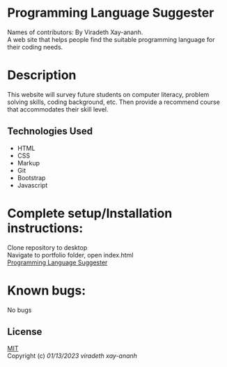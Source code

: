 # Programming Language Suggester

Names of contributors: By Viradeth Xay-ananh.  
A web site that helps people find the suitable programming language for their coding needs.

# Description 
This website will survey future students on computer literacy, problem solving skills, coding background, etc. Then provide a recommend course that accommodates their skill level.   

## Technologies Used
* HTML
* CSS
* Markup
* Git
* Bootstrap
* Javascript

# Complete setup/Installation instructions:
Clone repository to desktop   
Navigate to portfolio folder, open index.html  
[Programming Language Suggester](https://xayananh4.github.io/portfolio/)   

# Known bugs: 
No bugs 

## License

[MIT](https://opensource.org/licenses/MIT)  
Copyright (c) _01/13/2023_ _viradeth xay-ananh_